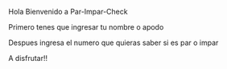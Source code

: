 Hola Bienvenido a Par-Impar-Check

Primero tenes que ingresar tu nombre o apodo

Despues ingresa el numero que quieras saber si es par o impar

A disfrutar!!
